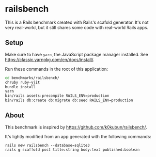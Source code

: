 # railsbench

This is a Rails benchmark created with Rails's scafold generator. It's not
very real-world, but it still shares some code with real-world Rails apps.

## Setup

Make sure to have `yarn`, the JavaScript package manager installed. See
https://classic.yarnpkg.com/en/docs/install/.

Run these commands in the root of this application:

```sh
cd benchmarks/railsbench/
chruby ruby-yjit
bundle install
yarn
bin/rails assets:precompile RAILS_ENV=production
bin/rails db:create db:migrate db:seed RAILS_ENV=production
```

## About

This benchmark is inspired by https://github.com/k0kubun/railsbench/.

It's lightly modified from an app generated with the following commands:

```
rails new railsbench --database=sqlite3
rails g scaffold post title:string body:text published:boolean
```
